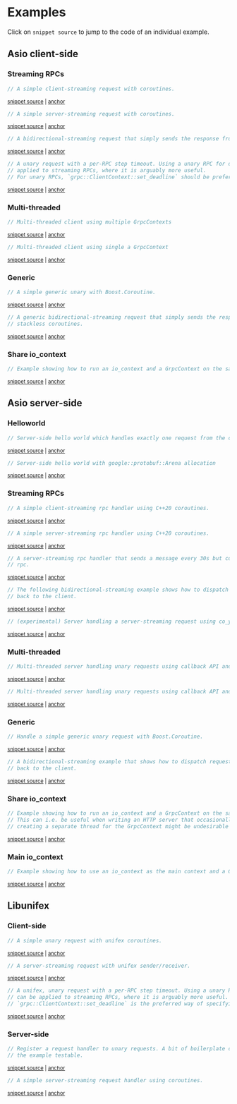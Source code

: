 # Examples

Click on `snippet source` to jump to the code of an individual example.

## Asio client-side

### Streaming RPCs

<!-- snippet: client-side-client-rpc-streaming -->
<a id='snippet-client-side-client-rpc-streaming'></a>
```cpp
// A simple client-streaming request with coroutines.
```
<sup><a href='/example/streaming-client.cpp#L38-L42' title='Snippet source file'>snippet source</a> | <a href='#snippet-client-side-client-rpc-streaming' title='Start of snippet'>anchor</a></sup>
<!-- endSnippet -->

<!-- snippet: client-rpc-server-streaming -->
<a id='snippet-client-rpc-server-streaming'></a>
```cpp
// A simple server-streaming request with coroutines.
```
<sup><a href='/example/streaming-client.cpp#L72-L76' title='Snippet source file'>snippet source</a> | <a href='#snippet-client-rpc-server-streaming' title='Start of snippet'>anchor</a></sup>
<!-- endSnippet -->

<!-- snippet: client-rpc-bidirectional-streaming -->
<a id='snippet-client-rpc-bidirectional-streaming'></a>
```cpp
// A bidirectional-streaming request that simply sends the response from the server back to it.
```
<sup><a href='/example/streaming-client.cpp#L130-L134' title='Snippet source file'>snippet source</a> | <a href='#snippet-client-rpc-bidirectional-streaming' title='Start of snippet'>anchor</a></sup>
<!-- endSnippet -->

<!-- snippet: client-side-run-with-deadline -->
<a id='snippet-client-side-run-with-deadline'></a>
```cpp
// A unary request with a per-RPC step timeout. Using a unary RPC for demonstration purposes, the same mechanism can be
// applied to streaming RPCs, where it is arguably more useful.
// For unary RPCs, `grpc::ClientContext::set_deadline` should be preferred.
```
<sup><a href='/example/streaming-client.cpp#L176-L182' title='Snippet source file'>snippet source</a> | <a href='#snippet-client-side-run-with-deadline' title='Start of snippet'>anchor</a></sup>
<!-- endSnippet -->

### Multi-threaded

<!-- snippet: client-side-multi-threaded -->
<a id='snippet-client-side-multi-threaded'></a>
```cpp
// Multi-threaded client using multiple GrpcContexts
```
<sup><a href='/example/multi-threaded-client.cpp#L31-L35' title='Snippet source file'>snippet source</a> | <a href='#snippet-client-side-multi-threaded' title='Start of snippet'>anchor</a></sup>
<!-- endSnippet -->

<!-- snippet: client-side-multi-threaded-alternative -->
<a id='snippet-client-side-multi-threaded-alternative'></a>
```cpp
// Multi-threaded client using single a GrpcContext
```
<sup><a href='/example/multi-threaded-alternative-client.cpp#L31-L35' title='Snippet source file'>snippet source</a> | <a href='#snippet-client-side-multi-threaded-alternative' title='Start of snippet'>anchor</a></sup>
<!-- endSnippet -->

### Generic

<!-- snippet: client-side-generic-unary-request -->
<a id='snippet-client-side-generic-unary-request'></a>
```cpp
// A simple generic unary with Boost.Coroutine.
```
<sup><a href='/example/generic-client.cpp#L47-L51' title='Snippet source file'>snippet source</a> | <a href='#snippet-client-side-generic-unary-request' title='Start of snippet'>anchor</a></sup>
<!-- endSnippet -->

<!-- snippet: client-side-generic-bidirectional-request -->
<a id='snippet-client-side-generic-bidirectional-request'></a>
```cpp
// A generic bidirectional-streaming request that simply sends the response from the server back to it using Asio's
// stackless coroutines.
```
<sup><a href='/example/generic-client.cpp#L84-L89' title='Snippet source file'>snippet source</a> | <a href='#snippet-client-side-generic-bidirectional-request' title='Start of snippet'>anchor</a></sup>
<!-- endSnippet -->

### Share io_context

<!-- snippet: client-side-share-io-context -->
<a id='snippet-client-side-share-io-context'></a>
```cpp
// Example showing how to run an io_context and a GrpcContext on the same thread for gRPC clients.
```
<sup><a href='/example/share-io-context-client.cpp#L33-L37' title='Snippet source file'>snippet source</a> | <a href='#snippet-client-side-share-io-context' title='Start of snippet'>anchor</a></sup>
<!-- endSnippet -->

## Asio server-side

### Helloworld

<!-- snippet: server-side-helloworld -->
<a id='snippet-server-side-helloworld'></a>
```cpp
// Server-side hello world which handles exactly one request from the client before shutting down.
```
<sup><a href='/example/hello-world-server.cpp#L24-L28' title='Snippet source file'>snippet source</a> | <a href='#snippet-server-side-helloworld' title='Start of snippet'>anchor</a></sup>
<!-- endSnippet -->

<!-- snippet: server-side-helloworld-arena -->
<a id='snippet-server-side-helloworld-arena'></a>
```cpp
// Server-side hello world with google::protobuf::Arena allocation
```
<sup><a href='/example/hello-world-server-arena.cpp#L24-L28' title='Snippet source file'>snippet source</a> | <a href='#snippet-server-side-helloworld-arena' title='Start of snippet'>anchor</a></sup>
<!-- endSnippet -->

### Streaming RPCs

<!-- snippet: server-side-client-streaming -->
<a id='snippet-server-side-client-streaming'></a>
```cpp
// A simple client-streaming rpc handler using C++20 coroutines.
```
<sup><a href='/example/streaming-server.cpp#L43-L47' title='Snippet source file'>snippet source</a> | <a href='#snippet-server-side-client-streaming' title='Start of snippet'>anchor</a></sup>
<!-- endSnippet -->

<!-- snippet: server-side-server-streaming -->
<a id='snippet-server-side-server-streaming'></a>
```cpp
// A simple server-streaming rpc handler using C++20 coroutines.
```
<sup><a href='/example/streaming-server.cpp#L77-L81' title='Snippet source file'>snippet source</a> | <a href='#snippet-server-side-server-streaming' title='Start of snippet'>anchor</a></sup>
<!-- endSnippet -->

<!-- snippet: server-side-notify-when-done -->
<a id='snippet-server-side-notify-when-done'></a>
```cpp
// A server-streaming rpc handler that sends a message every 30s but completes immediately if the client cancels the
// rpc.
```
<sup><a href='/example/streaming-server.cpp#L97-L102' title='Snippet source file'>snippet source</a> | <a href='#snippet-server-side-notify-when-done' title='Start of snippet'>anchor</a></sup>
<!-- endSnippet -->

<!-- snippet: server-side-bidirectional-streaming -->
<a id='snippet-server-side-bidirectional-streaming'></a>
```cpp
// The following bidirectional-streaming example shows how to dispatch requests to a thread_pool and write responses
// back to the client.
```
<sup><a href='/example/streaming-server.cpp#L147-L152' title='Snippet source file'>snippet source</a> | <a href='#snippet-server-side-bidirectional-streaming' title='Start of snippet'>anchor</a></sup>
<!-- endSnippet -->

<!-- snippet: server-side-server-streaming-async-generator -->
<a id='snippet-server-side-server-streaming-async-generator'></a>
```cpp
// (experimental) Server handling a server-streaming request using co_yield
```
<sup><a href='/example/async-generator-server.cpp#L32-L36' title='Snippet source file'>snippet source</a> | <a href='#snippet-server-side-server-streaming-async-generator' title='Start of snippet'>anchor</a></sup>
<!-- endSnippet -->

### Multi-threaded

<!-- snippet: server-side-multi-threaded -->
<a id='snippet-server-side-multi-threaded'></a>
```cpp
// Multi-threaded server handling unary requests using callback API and multiple GrpcContexts
```
<sup><a href='/example/multi-threaded-server.cpp#L31-L35' title='Snippet source file'>snippet source</a> | <a href='#snippet-server-side-multi-threaded' title='Start of snippet'>anchor</a></sup>
<!-- endSnippet -->

<!-- snippet: server-side-multi-threaded-alternative -->
<a id='snippet-server-side-multi-threaded-alternative'></a>
```cpp
// Multi-threaded server handling unary requests using callback API and single GrpcContext
```
<sup><a href='/example/multi-threaded-alternative-server.cpp#L29-L33' title='Snippet source file'>snippet source</a> | <a href='#snippet-server-side-multi-threaded-alternative' title='Start of snippet'>anchor</a></sup>
<!-- endSnippet -->

### Generic

<!-- snippet: server-side-generic-unary-request -->
<a id='snippet-server-side-generic-unary-request'></a>
```cpp
// Handle a simple generic unary request with Boost.Coroutine.
```
<sup><a href='/example/generic-server.cpp#L36-L40' title='Snippet source file'>snippet source</a> | <a href='#snippet-server-side-generic-unary-request' title='Start of snippet'>anchor</a></sup>
<!-- endSnippet -->

<!-- snippet: server-side-generic-bidirectional-request -->
<a id='snippet-server-side-generic-bidirectional-request'></a>
```cpp
// A bidirectional-streaming example that shows how to dispatch requests to a thread_pool and write responses
// back to the client.
```
<sup><a href='/example/generic-server.cpp#L72-L77' title='Snippet source file'>snippet source</a> | <a href='#snippet-server-side-generic-bidirectional-request' title='Start of snippet'>anchor</a></sup>
<!-- endSnippet -->

### Share io_context

<!-- snippet: server-side-share-io-context -->
<a id='snippet-server-side-share-io-context'></a>
```cpp
// Example showing how to run an io_context and a GrpcContext on the same thread for gRPC servers.
// This can i.e. be useful when writing an HTTP server that occasionally reaches out to a gRPC server. In that case
// creating a separate thread for the GrpcContext might be undesirable due to added synchronization complexity.
```
<sup><a href='/example/share-io-context-server.cpp#L32-L38' title='Snippet source file'>snippet source</a> | <a href='#snippet-server-side-share-io-context' title='Start of snippet'>anchor</a></sup>
<!-- endSnippet -->

### Main io_context

<!-- snippet: server-side-main-io-context -->
<a id='snippet-server-side-main-io-context'></a>
```cpp
// Example showing how to use an io_context as the main context and a GrpcContext on a separate thread for gRPC servers.
```
<sup><a href='/example/main-io-context-server.cpp#L32-L36' title='Snippet source file'>snippet source</a> | <a href='#snippet-server-side-main-io-context' title='Start of snippet'>anchor</a></sup>
<!-- endSnippet -->

## Libunifex

### Client-side

<!-- snippet: client-side-unifex-unary -->
<a id='snippet-client-side-unifex-unary'></a>
```cpp
// A simple unary request with unifex coroutines.
```
<sup><a href='/example/unifex-client.cpp#L38-L42' title='Snippet source file'>snippet source</a> | <a href='#snippet-client-side-unifex-unary' title='Start of snippet'>anchor</a></sup>
<!-- endSnippet -->

<!-- snippet: client-side-unifex-server-streaming -->
<a id='snippet-client-side-unifex-server-streaming'></a>
```cpp
// A server-streaming request with unifex sender/receiver.
```
<sup><a href='/example/unifex-client.cpp#L60-L64' title='Snippet source file'>snippet source</a> | <a href='#snippet-client-side-unifex-server-streaming' title='Start of snippet'>anchor</a></sup>
<!-- endSnippet -->

<!-- snippet: client-side-unifex-with-deadline -->
<a id='snippet-client-side-unifex-with-deadline'></a>
```cpp
// A unifex, unary request with a per-RPC step timeout. Using a unary RPC for demonstration purposes, the same mechanism
// can be applied to streaming RPCs, where it is arguably more useful. For unary RPCs,
// `grpc::ClientContext::set_deadline` is the preferred way of specifying a timeout.
```
<sup><a href='/example/unifex-client.cpp#L148-L154' title='Snippet source file'>snippet source</a> | <a href='#snippet-client-side-unifex-with-deadline' title='Start of snippet'>anchor</a></sup>
<!-- endSnippet -->

### Server-side

<!-- snippet: server-side-unifex-unary -->
<a id='snippet-server-side-unifex-unary'></a>
```cpp
// Register a request handler to unary requests. A bit of boilerplate code regarding stop_source has been added to make
// the example testable.
```
<sup><a href='/example/unifex-server.cpp#L43-L48' title='Snippet source file'>snippet source</a> | <a href='#snippet-server-side-unifex-unary' title='Start of snippet'>anchor</a></sup>
<!-- endSnippet -->

<!-- snippet: server-side-unifex-server-streaming -->
<a id='snippet-server-side-unifex-server-streaming'></a>
```cpp
// A simple server-streaming request handler using coroutines.
```
<sup><a href='/example/unifex-server.cpp#L70-L74' title='Snippet source file'>snippet source</a> | <a href='#snippet-server-side-unifex-server-streaming' title='Start of snippet'>anchor</a></sup>
<!-- endSnippet -->
